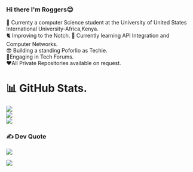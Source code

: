 ### Hi there I'm Roggers😊
🤺 Currenty a computer Science student at the University of United States International University-Africa,Kenya.</br>
🐈 Improving to the Notch.
🦘 Currently learning API Integration and Computer Networks.<br>
😎 Building a standing Poforlio as Techie.<br>
👻Engaging in Tech Forums.<br>
❤️All Private Repositories available on request.

# 📊 GitHub Stats.
![](https://github-readme-stats.vercel.app/api?username=roggersanguzu&theme=dark&hide_border=false&include_all_commits=false&count_private=false)<br/>
![](https://github-readme-streak-stats.herokuapp.com/?user=roggersanguzu&theme=dark&hide_border=false)<br/>
![](https://github-readme-stats.vercel.app/api/top-langs/?username=roggersanguzu&theme=dark&hide_border=false&include_all_commits=false&count_private=false&layout=compact)

### ✍️ Dev Quote
![](https://quotes-github-readme.vercel.app/api?type=horizontal&theme=radical)

[![](https://visitcount.itsvg.in/api?id=roggersanguzu&icon=0&color=0)](https://visitcount.itsvg.in)






